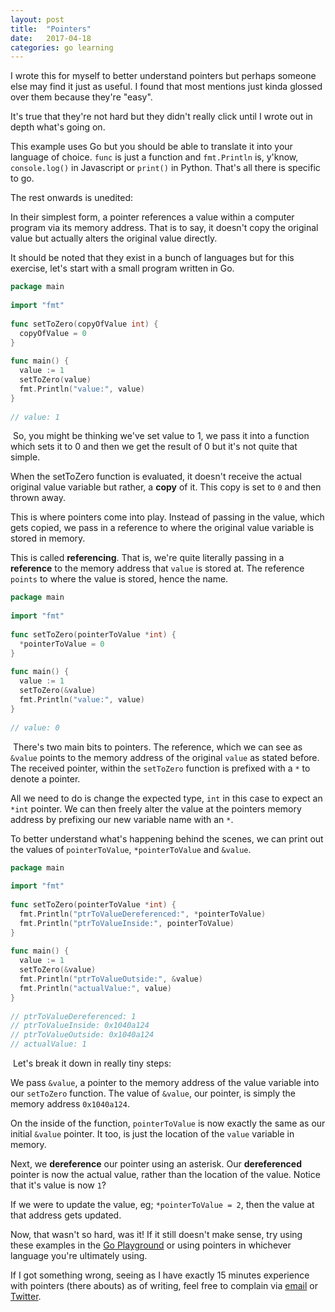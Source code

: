 ```yaml
---
layout: post
title:  "Pointers"
date:   2017-04-18
categories: go learning
---
```


I wrote this for myself to better understand pointers but perhaps someone else may find it just as useful. I found that most mentions just kinda glossed over them because they're "easy".

It's true that they're not hard but they didn't really click until I wrote out in depth what's going on.

This example uses Go but you should be able to translate it into your language of choice. `func` is just a function and `fmt.Println` is, y'know, `console.log()` in Javascript or `print()` in Python. That's all there is specific to go.

The rest onwards is unedited:

In their simplest form, a pointer references a value within a computer program via its memory address. That is to say, it doesn't copy the original value but actually alters the original value directly.
​

It should be noted that they exist in a bunch of languages but for this exercise, let's start with a small program written in Go.
​
```go
package main
​
import "fmt"
​
func setToZero(copyOfValue int) {
  copyOfValue = 0
}
​
func main() {
  value := 1
  setToZero(value)
  fmt.Println("value:", value)
}
​
// value: 1
```
​
So, you might be thinking we've set value to 1, we pass it into a function which sets it to 0 and then we get the result of 0 but it's not quite that simple.
​

When the setToZero function is evaluated, it doesn't receive the actual original value variable but rather, a **copy** of it. This copy is set to `0` and then thrown away.
​

This is where pointers come into play. Instead of passing in the value, which gets copied, we pass in a reference to where the original value variable is stored in memory.


This is called **referencing**. That is, we're quite literally passing in a **reference** to the memory address that `value` is stored at. The reference `points` to where the value is stored, hence the name.
​
```go
package main
​
import "fmt"
​
func setToZero(pointerToValue *int) {
  *pointerToValue = 0
}
​
func main() {
  value := 1
  setToZero(&value)
  fmt.Println("value:", value)
}
​
// value: 0
```
​
There's two main bits to pointers. The reference, which we can see as `&value` points to the memory address of the original `value` as stated before. The received pointer, within the `setToZero` function is prefixed with a `*` to denote a pointer. 

All we need to do is change the expected type, `int` in this case to expect an `*int` pointer. We can then freely alter the value at the pointers memory address by prefixing our new variable name with an `*`.
​

To better understand what's happening behind the scenes, we can print out the values of `pointerToValue`, `*pointerToValue` and `&value`.
​
```go
package main
​
import "fmt"
​
func setToZero(pointerToValue *int) {
  fmt.Println("ptrToValueDereferenced:", *pointerToValue)
  fmt.Println("ptrToValueInside:", pointerToValue)
}
​
func main() {
  value := 1
  setToZero(&value)
  fmt.Println("ptrToValueOutside:", &value)
  fmt.Println("actualValue:", value)
}
​
// ptrToValueDereferenced: 1
// ptrToValueInside: 0x1040a124
// ptrToValueOutside: 0x1040a124
// actualValue: 1
```
​
Let's break it down in really tiny steps:
​

We pass `&value`, a pointer to the memory address of the value variable into our `setToZero` function. The value of `&value`, our pointer, is simply the memory address `0x1040a124`.
​

On the inside of the function, `pointerToValue` is now exactly the same as our initial `&value` pointer. It too, is just the location of the `value` variable in memory.
​

Next, we **dereference** our pointer using an asterisk. Our **dereferenced** pointer is now the actual value, rather than the location of the value. Notice that it's value is now `1`?
​

If we were to update the value, eg; `*pointerToValue = 2`, then the value at that address gets updated.
​

Now, that wasn't so hard, was it! If it still doesn't make sense, try using these examples in the [Go Playground](https://play.golang.org/) or using pointers in whichever language you're ultimately using.


If I got something wrong, seeing as I have exactly 15 minutes experience with pointers (there abouts) as of writing, feel free to complain via [email](mailto:marcus@thingsima.de) or [Twitter](https://twitter.com/sentreh).